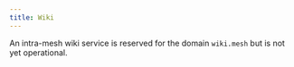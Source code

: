 ```yaml
---
title: Wiki
---
```


An intra-mesh wiki service is reserved for the domain `wiki.mesh` but is not yet operational.
